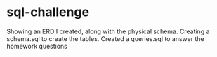 # sql-challenge

Showing an ERD I created, along with the physical schema.
Creating a schema.sql to create the tables.
Created a queries.sql to answer the homework questions
